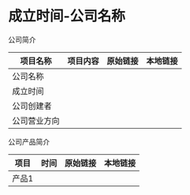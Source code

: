 
# 成立时间-公司名称

公司简介

|项目名称|项目内容|原始链接|本地链接|
|----|-----|-----|-----|
|公司名称||||
|成立时间||||
|公司创建者||||
|公司营业方向||||


公司产品简介

|项目|时间|原始链接|本地链接|
|---|----|-----|----|
|产品1||||